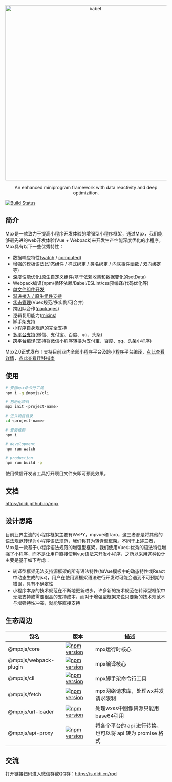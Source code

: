 <p align="center">
  <a href="https://didi.github.io/mpx/">
    <img alt="babel" src="https://dpubstatic.udache.com/static/dpubimg/34b5079c-0399-406d-8d2e-b8624678f7ff.png" width="546">
  </a>
</p>

<p align="center">
    An enhanced miniprogram framework with data reactivity and deep optimizition.
</p>

[![Build Status](https://travis-ci.org/didi/mpx.svg?branch=master)](https://travis-ci.org/didi/mpx)

## 简介

Mpx是一款致力于提高小程序开发体验的增强型小程序框架，通过Mpx，我们能够最先进的web开发体验(Vue + Webpack)来开发生产性能深度优化的小程序，Mpx具有以下一些优秀特性：
* 数据响应特性([watch](https://didi.github.io/mpx/single/script-enhance.html#watch) / [computed](https://didi.github.io/mpx/single/script-enhance.html#computed))
* 增强的模板语法([动态组件](https://didi.github.io/mpx/single/template-enhance.html#%E5%8A%A8%E6%80%81%E7%BB%84%E4%BB%B6) / [样式绑定 / 类名绑定 ](https://didi.github.io/mpx/single/template-enhance.html#class%E4%B8%8Estyle%E7%BB%91%E5%AE%9A) / [内联事件函数](https://didi.github.io/mpx/single/template-enhance.html#%E5%86%85%E8%81%94%E4%BA%8B%E4%BB%B6%E7%BB%91%E5%AE%9A) / [双向绑定](https://didi.github.io/mpx/single/template-enhance.html#%E5%8F%8C%E5%90%91%E7%BB%91%E5%AE%9A) 等)
* [深度性能优化](https://didi.github.io/mpx/understanding/understanding.html#%E6%95%B0%E6%8D%AE%E5%93%8D%E5%BA%94%E4%B8%8E%E6%80%A7%E8%83%BD%E4%BC%98%E5%8C%96)(原生自定义组件/基于依赖收集和数据变化的setData)
* Webpack编译(npm/循环依赖/Babel/ESLint/css预编译/代码优化等)
* [单文件组件开发](https://didi.github.io/mpx/single/what-is-single-file.html#%E5%8D%95%E6%96%87%E4%BB%B6)
* [渐进接入 / 原生组件支持](https://didi.github.io/mpx/progressive.html)
* [状态管理](https://didi.github.io/mpx/store/#%E6%95%B0%E6%8D%AE%E7%AE%A1%E7%90%86)(Vuex规范/多实例/可合并)
* 跨团队合作([packages](https://didi.github.io/mpx/single/json-enhance.html#packages))
* 逻辑复用能力([mixins](https://didi.github.io/mpx/single/script-enhance.html#mixins))
* 脚手架支持
* 小程序自身规范的完全支持
* [多平台支持](https://didi.github.io/mpx/platform.html#%E5%A4%9A%E5%B9%B3%E5%8F%B0%E6%94%AF%E6%8C%81)(微信、支付宝、百度、qq、头条)
* [跨平台编译](https://didi.github.io/mpx/platform.html#%E8%B7%A8%E5%B9%B3%E5%8F%B0%E7%BC%96%E8%AF%91)(支持将微信小程序转换为支付宝、百度、qq、头条小程序)

Mpx2.0正式发布！支持目前业内全部小程序平台及跨小程序平台编译，[点此查看详情](https://github.com/didi/mpx/releases/tag/v2.0.0)，[点此查看迁移指南](https://didi.github.io/mpx/migrate.html)

## 使用

```bash
# 安装mpx命令行工具
npm i -g @mpxjs/cli

# 初始化项目
mpx init <project-name>

# 进入项目目录
cd <project-name>

# 安装依赖
npm i

# development
npm run watch

# production
npm run build -p
```

使用微信开发者工具打开项目文件夹即可预览效果。

## 文档

https://didi.github.io/mpx

## 设计思路

目前业界主流的小程序框架主要有WePY，mpvue和Taro，这三者都是将其他的语法规范转译为小程序语法规范，我们称其为转译型框架。不同于上述三者，Mpx是一款基于小程序语法规范的增强型框架，我们使用Vue中优秀的语法特性增强了小程序，而不是让用户直接使用vue语法来开发小程序，之所以采用这种设计主要是基于如下考虑：

- 转译型框架无法支持源框架的所有语法特性(如Vue模板中的动态特性或React中动态生成的jsx)，用户在使用源框架语法进行开发时可能会遇到不可预期的错误，具有不确定性
- 小程序本身的技术规范在不断地更新进步，许多新的技术规范在转译型框架中无法支持或需要很高的支持成本，而对于增强型框架来说只要新的技术规范不与增强特性冲突，就能够直接支持

## 生态周边

|包名|版本|描述|
|-----|----|----|
|@mpxjs/core|[![npm version](https://badge.fury.io/js/%40mpxjs%2Fcore.svg)](https://badge.fury.io/js/%40mpxjs%2Fcore)|mpx运行时核心|
|@mpxjs/webpack-plugin|[![npm version](https://badge.fury.io/js/%40mpxjs%2Fwebpack-plugin.svg)](https://badge.fury.io/js/%40mpxjs%2Fwebpack-plugin)|mpx编译核心|
|@mpxjs/cli|[![npm version](https://badge.fury.io/js/%40mpxjs%2Fcli.svg)](https://badge.fury.io/js/%40mpxjs%2Fcli)|mpx脚手架命令行工具|
|@mpxjs/fetch|[![npm version](https://badge.fury.io/js/%40mpxjs%2Ffetch.svg)](https://badge.fury.io/js/%40mpxjs%2Ffetch)|mpx网络请求库，处理wx并发请求限制|
|@mpxjs/url-loader|[![npm version](https://badge.fury.io/js/%40mpxjs%2Furl-loader.svg)](https://badge.fury.io/js/%40mpxjs%2Furl-loader)|处理wxss中图像资源只能用base64引用|
|@mpxjs/api-proxy|[![npm version](https://badge.fury.io/js/%40mpxjs%2Fapi-proxy.svg)](https://badge.fury.io/js/%40mpxjs%2Fapi-proxy)|将各个平台的 api 进行转换，也可以将 api 转为 promise 格式|

## 交流

打开链接扫码进入微信群或QQ群：https://s.didi.cn/rod
